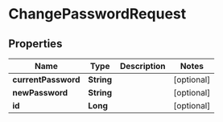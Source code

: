 

# ChangePasswordRequest


## Properties

| Name | Type | Description | Notes |
|------------ | ------------- | ------------- | -------------|
|**currentPassword** | **String** |  |  [optional] |
|**newPassword** | **String** |  |  [optional] |
|**id** | **Long** |  |  [optional] |



